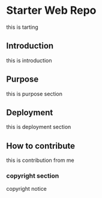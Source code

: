 # Starter Web Repo
this is tarting
## Introduction
this is introduction
## Purpose
this is purpose section
## Deployment
this is deployment section
## How to contribute
this is contribution from me

### copyright section
copyright notice
